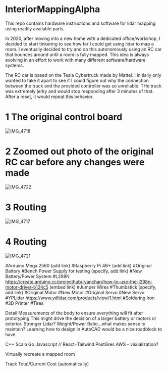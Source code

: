 # InteriorMappingAlpha

This repo contains hardware instructions and software for lidar mapping using readily available parts.

In 2020, after moving into a new home with a dedicated office/workshop, I decided to start tinkering to see how far I could get using lidar to map a room. I eventually decided to try and do this autonomously using an RC car that bounces around until a room is fully mapped. This idea is always evolving in an effort to work with many different software/hardware systems. 

The RC car is based on the Tesla Cybertruck made by Mattel.  I initially only wanted to take it apart to see if I could figure out why the connection between the truck and the provided controller was so unreliable. THe truck was extremely jerky and would stop responding after 3 minutes of that. After a reset, it would repeat this behavior.


# 1 The original control board
![IMG_4718](https://user-images.githubusercontent.com/42262966/152452452-f6a1cb17-77a1-4e28-ae72-3f210598feb3.jpg)


# 2 Zoomed out photo of the original RC car before any changes were made
![IMG_4722](https://user-images.githubusercontent.com/42262966/152452645-172df1b6-2b7f-4a1a-a148-f8b4d8a07e6a.jpg)

# 3 Routing
![IMG_4717](https://user-images.githubusercontent.com/42262966/152452461-a78e3b95-1fb9-47c3-a8b0-a16146729b24.jpg)

# 4 Routing
![IMG_4721](https://user-images.githubusercontent.com/42262966/152452641-dc9d7e2c-6f82-406e-8ea5-0dfa06298984.jpg)

#Arduino Mega 2560 (add link)
#Raspberry Pi 4B+ (add link)
#Original Battery
#Bench Power Supply for testing (specify, add link)
#New Battery/Power System
#L298N https://create.arduino.cc/projecthub/ryanchan/how-to-use-the-l298n-motor-driver-b124c5 (embed link)
#Jumper Wires
#Thumbstick (specify, add link)
#Original Motor
#New Motor
#Original Servo
#New Servo
#YPLidar https://www.ydlidar.com/products/view/1.html
#Soldering Iron
#3D Printer
#Tires

Detail Measurements of the body to ensure everything will fit after prototyping
This might drive the decision of a larger battery or motors or exterior.
Stronger Lidar?
Weight/Power Ratio...what makes sense to maintain?
Learning how to design in AutoCAD would be a nice roadblock to have.

C++
Scala
Go
Javascript // React+Tailwind
PostGres
AWS - visualization?

Virtually recreate a mapped room

Track Total/Current Cost (automatically)
